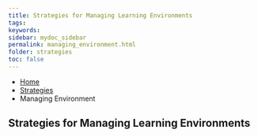 ```yaml
---
title: Strategies for Managing Learning Environments
tags: 
keywords: 
sidebar: mydoc_sidebar
permalink: managing_environment.html
folder: strategies
toc: false
---
```


<ul class="breadcrumb">
    <li><a href="index.html">Home</a></li>
    <li><a href="strategies.html">Strategies</a></li>
    <li class="active">Managing Environment</li>
</ul>

## Strategies for Managing Learning Environments


